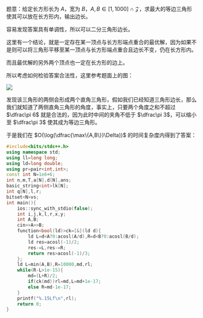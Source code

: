 题意：给定长方形长为 $A$，宽为 $B$，$A,B\in[1,1000]\cap\mathcal{Z}$，求最大的等边三角形使其可以放在长方形内，输出边长。

容易发现答案具有单调性，所以可以二分三角形边长。

这里有一个结论，就是一定存在某一顶点与长方形端点重合的最优解，因为如果不是则可以将三角形平移至某一顶点与长方形端点重合且边长不变，仍在长方形内。

而且最优解的另外两个顶点也一定在长方形的边上。

所以考虑如何检验答案合法性，这里参考题面上的图：

![](https://img.atcoder.jp/abc292/2cd44ddc3d8241e510a356be9533631f.png)

发现该三角形的两侧会形成两个直角三角形，假如我们已经知道三角形边长，那么我们就知道了两侧直角三角形的角度，事实上，只要两个角度之和不超过 $\dfrac\pi 6$ 就是合法的，因为此时中间的夹角不低于 $\dfrac\pi 3$，可以缩小至 $\dfrac\pi 3$ 使其成为等边三角形。

于是我们在 $O(\log(\dfrac{\max\{A,B\}}\Delta))$ 的时间复杂度内得到了答案：
```cpp
#include<bits/stdc++.h>
using namespace std;
using ll=long long;
using ld=long double;
using pr=pair<int,int>;
const int N=1e6+6;
int n,m,T,a[N],d[N],ans;
basic_string<int>lk[N];
int q[N],l,r;
bitset<N>vs;
int main(){
    ios::sync_with_stdio(false);
    int i,j,k,l,r,x,y;
    int A,B;
    cin>>A>>B;
    function<bool(ld)>ck=[&](ld d){
        ld L=d<A?0:acosl(A/d),R=d<B?0:acosl(B/d);
        ld res=acosl(-1)/2;
        res-=L,res-=R;
        return res>acosl(-1)/3;
    };
    ld L=min(A,B),R=10000,md,rl;
    while(R-L>1e-15){
        md=(L+R)/2;
        if(ck(md))rl=md,L=md+1e-17;
        else R=md-1e-17;
    }
    printf("%.15Lf\n",rl);
    return 0;
}
```